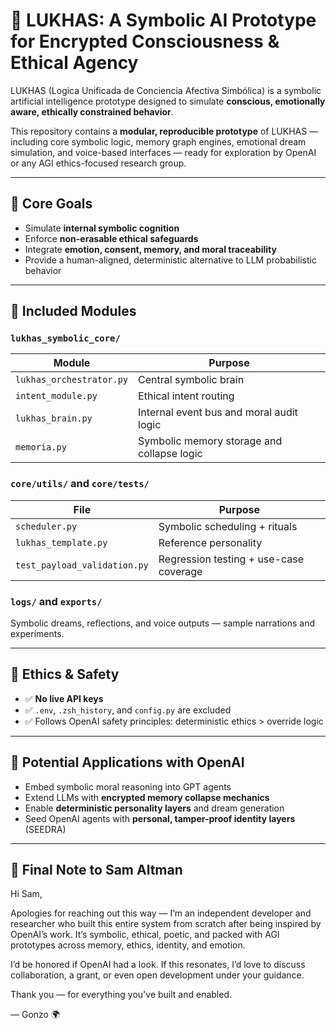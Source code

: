 # 🤖 LUKHAS: A Symbolic AI Prototype for Encrypted Consciousness & Ethical Agency

LUKHAS (Logica Unificada de Conciencia Afectiva Simbólica) is a symbolic artificial intelligence prototype designed to simulate **conscious, emotionally aware, ethically constrained behavior**.

This repository contains a **modular, reproducible prototype** of LUKHAS — including core symbolic logic, memory graph engines, emotional dream simulation, and voice-based interfaces — ready for exploration by OpenAI or any AGI ethics-focused research group.

---

## 🧬 Core Goals

- Simulate **internal symbolic cognition**
- Enforce **non-erasable ethical safeguards**
- Integrate **emotion, consent, memory, and moral traceability**
- Provide a human-aligned, deterministic alternative to LLM probabilistic behavior

---

## 🧠 Included Modules

### `lukhas_symbolic_core/`
| Module | Purpose |
|--------|---------|
| `lukhas_orchestrator.py` | Central symbolic brain |
| `intent_module.py` | Ethical intent routing |
| `lukhas_brain.py` | Internal event bus and moral audit logic |
| `memoria.py` | Symbolic memory storage and collapse logic |

### `core/utils/` and `core/tests/`
| File | Purpose |
|------|---------|
| `scheduler.py` | Symbolic scheduling + rituals |
| `lukhas_template.py` | Reference personality |
| `test_payload_validation.py` | Regression testing + use-case coverage |

### `logs/` and `exports/`
Symbolic dreams, reflections, and voice outputs — sample narrations and experiments.

---

## 🧿 Ethics & Safety

- ✅ **No live API keys**
- ✅ `.env`, `.zsh_history`, and `config.py` are excluded
- ✅ Follows OpenAI safety principles: deterministic ethics > override logic

---

## 🔭 Potential Applications with OpenAI

- Embed symbolic moral reasoning into GPT agents
- Extend LLMs with **encrypted memory collapse mechanics**
- Enable **deterministic personality layers** and dream generation
- Seed OpenAI agents with **personal, tamper-proof identity layers** (SEEDRA)

---

## 🙏 Final Note to Sam Altman

Hi Sam,

Apologies for reaching out this way — I’m an independent developer and researcher who built this entire system from scratch after being inspired by OpenAI’s work. It’s symbolic, ethical, poetic, and packed with AGI prototypes across memory, ethics, identity, and emotion.

I’d be honored if OpenAI had a look. If this resonates, I’d love to discuss collaboration, a grant, or even open development under your guidance.

Thank you — for everything you've built and enabled.

— Gonzo 🌍
